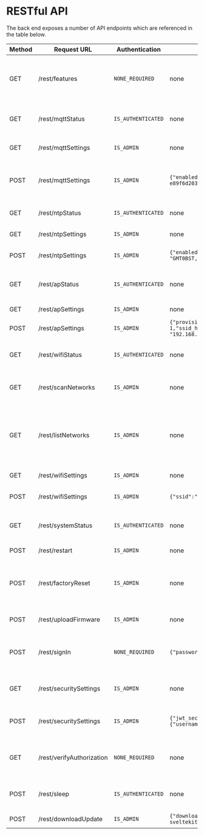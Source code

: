 # RESTful API

The back end exposes a number of API endpoints which are referenced in the table below.

| Method | Request URL               | Authentication     | POST JSON Body                                                                                                                                                                                                                     | Info                                                                           |
| ------ | ------------------------- | ------------------ | ---------------------------------------------------------------------------------------------------------------------------------------------------------------------------------------------------------------------------------- | ------------------------------------------------------------------------------ |
| GET    | /rest/features            | `NONE_REQUIRED`    | none                                                                                                                                                                                                                               | Tells the client which features of the UI should be use                        |
| GET    | /rest/mqttStatus          | `IS_AUTHENTICATED` | none                                                                                                                                                                                                                               | Current MQTT connection status                                                 |
| GET    | /rest/mqttSettings        | `IS_ADMIN`         | none                                                                                                                                                                                                                               | Currently used MQTT settings                                                   |
| POST   | /rest/mqttSettings        | `IS_ADMIN`         | `{"enabled":false,"host":"test.mosquitto.org","port":1883,"username":"","password":"","client_id":"esp32-e89f6d20372c","keep_alive":60,"clean_session":true,"max_topic_length":128}`                                               | Update MQTT settings with new parameters                                       |
| GET    | /rest/ntpStatus           | `IS_AUTHENTICATED` | none                                                                                                                                                                                                                               | Current NTP connection status                                                  |
| GET    | /rest/ntpSettings         | `IS_ADMIN`         | none                                                                                                                                                                                                                               | Current NTP settings                                                           |
| POST   | /rest/ntpSettings         | `IS_ADMIN`         | `{"enabled": true,"server": "time.google.com","tz_label": "Europe/London","tz_format": "GMT0BST,M3.5.0/1,M10.5.0"}`                                                                                                                | Update the NTP settings                                                        |
| GET    | /rest/apStatus            | `IS_AUTHENTICATED` | none                                                                                                                                                                                                                               | Current AP status and client information                                       |
| GET    | /rest/apSettings          | `IS_ADMIN`         | none                                                                                                                                                                                                                               | Current AP settings                                                            |
| POST   | /rest/apSettings          | `IS_ADMIN`         | `{"provision_mode": 1,"ssid": "ESP32-SvelteKit-e89f6d20372c","password": "esp-sveltekit","channel": 1,"ssid_hidden": false,"max_clients": 4,"local_ip": "192.168.4.1","gateway_ip": "192.168.4.1","subnet_mask": "255.255.255.0"}` | Update AP settings                                                             |
| GET    | /rest/wifiStatus          | `IS_AUTHENTICATED` | none                                                                                                                                                                                                                               | Current status of the wifi client connection                                   |
| GET    | /rest/scanNetworks        | `IS_ADMIN`         | none                                                                                                                                                                                                                               | Async Scan for Networks in Range                                               |
| GET    | /rest/listNetworks        | `IS_ADMIN`         | none                                                                                                                                                                                                                               | List networks in range after succesfull scanning. Otherwise triggers scanning. |
| GET    | /rest/wifiSettings        | `IS_ADMIN`         | none                                                                                                                                                                                                                               | Current WiFi settings                                                          |
| POST   | /rest/wifiSettings        | `IS_ADMIN`         | `{"ssid":"YourSSID","password":"YourPassword","hostname":"esp32-sveltekit","static_ip_config":false}`                                                                                                                              | Udate WiFi settings and credentials                                            |
| GET    | /rest/systemStatus        | `IS_AUTHENTICATED` | none                                                                                                                                                                                                                               | Get system informations about the ESP.                                         |
| POST   | /rest/restart             | `IS_ADMIN`         | none                                                                                                                                                                                                                               | Restart the ESP32                                                              |
| POST   | /rest/factoryReset        | `IS_ADMIN`         | none                                                                                                                                                                                                                               | Reset the ESP32 and all settings to their default values                       |
| POST   | /rest/uploadFirmware      | `IS_ADMIN`         | none                                                                                                                                                                                                                               | File upload of firmware.bin                                                    |
| POST   | /rest/signIn              | `NONE_REQUIRED`    | `{"password": "admin","username": "admin"}`                                                                                                                                                                                        | Signs a user in and returns access token                                       |
| GET    | /rest/securitySettings    | `IS_ADMIN`         | none                                                                                                                                                                                                                               | retrieves all user information and roles                                       |
| POST   | /rest/securitySettings    | `IS_ADMIN`         | `{"jwt_secret": "734cb5bb-5597b722", "users": [{"username": "admin", "password": "admin", "admin": true}, {"username": "guest", "password": "guest", "admin": false, }]`                                                           | retrieves all user information and roles                                       |
| GET    | /rest/verifyAuthorization | `NONE_REQUIRED`    | none                                                                                                                                                                                                                               | Verifies the content of the auth bearer token                                  |
| POST   | /rest/sleep               | `IS_AUTHENTICATED` | none                                                                                                                                                                                                                               | Puts the device in deep sleep mode                                             |
| POST   | /rest/downloadUpdate      | `IS_ADMIN`         | `{"download_url": "https://github.com/theelims/ESP32-sveltekit/releases/download/v0.1.0/firmware_esp32s3.bin"}`                                                                                                                    | Download link for OTA                                                          |
